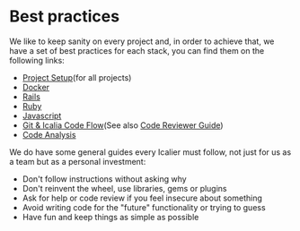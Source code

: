 # Best practices

We like to keep sanity on every project and, in order to achieve that, we have a
set of best practices for each stack, you can find them on the following links:

* [Project Setup](PROJECT_SETUP_GUIDE.md)(for all projects)
* [Docker](../stack/docker)
* [Rails](../stack/rails/BEST_PRACTICES.md)
* [Ruby](../stack/ruby/BEST_PRACTICES.md)
* [Javascript](../stack/javascript)
* [Git & Icalia Code Flow](../stack/git/)(See also [Code Reviewer Guide](CODE_REVIEWER_GUIDE.md))
* [Code Analysis](code-analysis)

We do have some general guides every Icalier must follow, not just for us as a
team but as a personal investment:

* Don't follow instructions without asking why
* Don't reinvent the wheel, use libraries, gems or plugins
* Ask for help or code review if you feel insecure about something
* Avoid writing code for the "future" functionality or trying to guess
* Have fun and keep things as simple as possible
